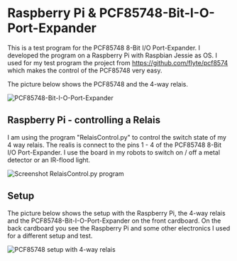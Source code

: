 # Raspberry Pi & PCF85748-Bit-I-O-Port-Expander
This is a test program for the PCF85748  8-Bit I/O Port-Expander.
I developed the program on a Raspberry Pi with Raspbian Jessie as OS.
I used for my test program the project from https://github.com/flyte/pcf8574 which makes the control of the PCF85748 very easy.

The picture below shows the PCF85748 and the 4-way relais.

![PCF85748-Bit-I-O-Port-Expander](https://custom-build-robots.com/wp-content/uploads/2017/06/PCF8574-test-setup-01-300x239.jpg)

## Raspberry Pi - controlling a Relais
I am using the program "RelaisControl.py" to control the switch state of my 4 way relais. The realis is connect to the pins 1 - 4 of the PCF85748 8-Bit I/O Port-Expander. I use the board in my robots to switch on / off a metal detector or an IR-flood light.

![Screenshot RelaisControl.py program](https://custom-build-robots.com/wp-content/uploads/2017/06/PCF8574-test-program-300x190.jpg)

## Setup
The picture below shows the setup with the Raspberry Pi, the 4-way relais and the PCF85748-Bit-I-O-Port-Expander on the front cardboard. On the back cardboard you see the Raspberry Pi and some other electronics I used for a different setup and test.

![PCF85748 setup with 4-way relais](https://custom-build-robots.com/wp-content/uploads/2017/06/PCF8574-test-setup-02-300x225.jpg)
